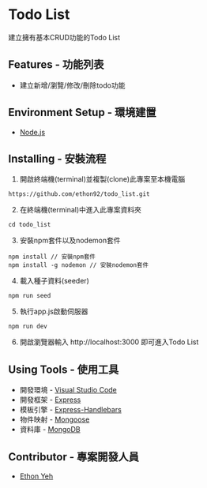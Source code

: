 # Todo List

建立擁有基本CRUD功能的Todo List

## Features - 功能列表

+ 建立新增/瀏覽/修改/刪除todo功能

## Environment Setup - 環境建置

+ [Node.js](https://nodejs.org/en/)

## Installing - 安裝流程

1. 開啟終端機(terminal)並複製(clone)此專案至本機電腦
```
https://github.com/ethon92/todo_list.git
```
2. 在終端機(terminal)中進入此專案資料夾
```
cd todo_list
```
3. 安裝npm套件以及nodemon套件
```
npm install // 安裝npm套件
npm install -g nodemon // 安裝nodemon套件
```
4. 載入種子資料(seeder)
```
npm run seed
```
5. 執行app.js啟動伺服器
```
npm run dev
```
6. 開啟瀏覽器輸入 http://localhost:3000 即可進入Todo List

## Using Tools - 使用工具

+ 開發環境 - [Visual Studio Code](https://code.visualstudio.com/)
+ 開發框架 - [Express](http://expressjs.com/)
+ 模板引擎 - [Express-Handlebars](https://www.npmjs.com/package/express-handlebars)
+ 物件映射 - [Mongoose](https://mongoosejs.com/)
+ 資料庫 - [MongoDB](https://www.mongodb.com/)

## Contributor - 專案開發人員

+ [Ethon Yeh](https://github.com/ethon92)